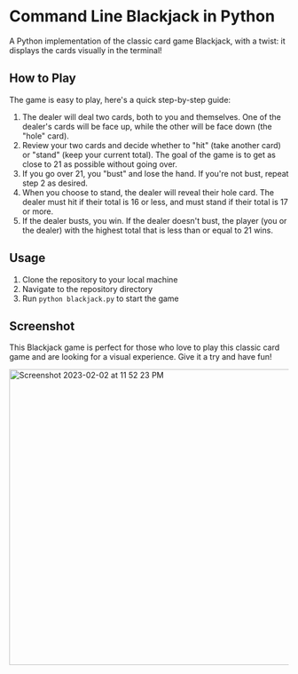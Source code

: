 # Command Line Blackjack in Python

A Python implementation of the classic card game Blackjack, with a twist: it displays the cards visually in the terminal!

## How to Play

The game is easy to play, here's a quick step-by-step guide:
1. The dealer will deal two cards, both to you and themselves. One of the dealer's cards will be face up, while the other will be face down (the "hole" card).
2. Review your two cards and decide whether to "hit" (take another card) or "stand" (keep your current total). The goal of the game is to get as close to 21 as possible without going over.
3. If you go over 21, you "bust" and lose the hand. If you're not bust, repeat step 2 as desired.
4. When you choose to stand, the dealer will reveal their hole card. The dealer must hit if their total is 16 or less, and must stand if their total is 17 or more.
5. If the dealer busts, you win. If the dealer doesn't bust, the player (you or the dealer) with the highest total that is less than or equal to 21 wins.

## Usage

1. Clone the repository to your local machine
2. Navigate to the repository directory
3. Run `python blackjack.py` to start the game

## Screenshot

This Blackjack game is perfect for those who love to play this classic card game and are looking for a visual experience. Give it a try and have fun!

<img width="533" alt="Screenshot 2023-02-02 at 11 52 23 PM" src="https://user-images.githubusercontent.com/89380644/216306119-5fd76b66-e618-451b-b8e8-a41e5b44d9dd.png">
